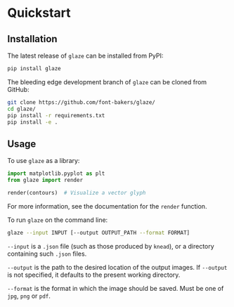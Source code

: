 # Quickstart

## Installation

The latest release of `glaze` can be installed from PyPI:

```bash
pip install glaze
```

The bleeding edge development branch of `glaze` can be cloned from GitHub:

```bash
git clone https://github.com/font-bakers/glaze/
cd glaze/
pip install -r requirements.txt
pip install -e .
```

## Usage

To use `glaze` as a library:

```python
import matplotlib.pyplot as plt
from glaze import render

render(contours)  # Visualize a vector glyph
```

For more information, see the documentation for the `render` function.

To run `glaze` on the command line:

```bash
glaze --input INPUT [--output OUTPUT_PATH --format FORMAT]
```

`--input` is a `.json` file (such as those produced by `knead`), or a directory
containing such `.json` files.

`--output` is the path to the desired location of the output images. If
`--output` is not specified, it defaults to the present working directory.

`--format` is the format in which the image should be saved. Must be one of
`jpg`, `png` or `pdf`.
